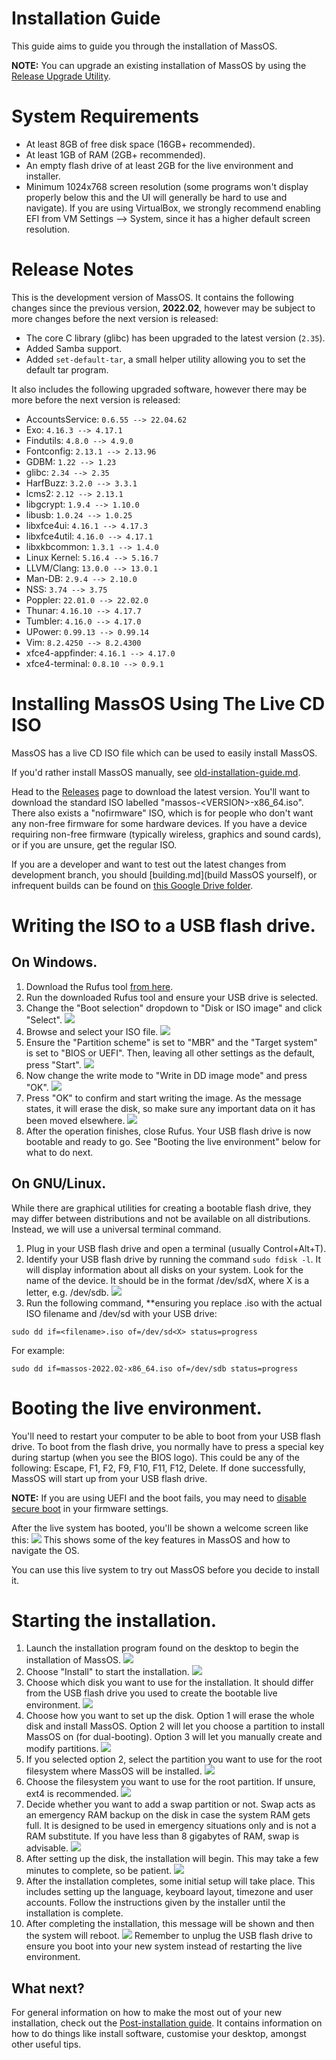 # Installation Guide
This guide aims to guide you through the installation of MassOS.

**NOTE:** You can upgrade an existing installation of MassOS by using the [Release Upgrade Utility](https://github.com/TheSonicMaster/massos-upgrade).
# System Requirements
- At least 8GB of free disk space (16GB+ recommended).
- At least 1GB of RAM (2GB+ recommended).
- An empty flash drive of at least 2GB for the live environment and installer.
- Minimum 1024x768 screen resolution (some programs won't display properly below this and the UI will generally be hard to use and navigate). If you are using VirtualBox, we strongly recommend enabling EFI from VM Settings --> System, since it has a higher default screen resolution.

# Release Notes
This is the development version of MassOS. It contains the following changes since the previous version, **2022.02**, however may be subject to more changes before the next version is released:

- The core C library (glibc) has been upgraded to the latest version (`2.35`).
- Added Samba support.
- Added `set-default-tar`, a small helper utility allowing you to set the default tar program.

It also includes the following upgraded software, however there may be more before the next version is released:

- AccountsService: `0.6.55 --> 22.04.62`
- Exo: `4.16.3 --> 4.17.1`
- Findutils: `4.8.0 --> 4.9.0`
- Fontconfig: `2.13.1 --> 2.13.96`
- GDBM: `1.22 --> 1.23`
- glibc: `2.34 --> 2.35`
- HarfBuzz: `3.2.0 --> 3.3.1`
- lcms2: `2.12 --> 2.13.1`
- libgcrypt: `1.9.4 --> 1.10.0`
- libusb: `1.0.24 --> 1.0.25`
- libxfce4ui: `4.16.1 --> 4.17.3`
- libxfce4util: `4.16.0 --> 4.17.1`
- libxkbcommon: `1.3.1 --> 1.4.0`
- Linux Kernel: `5.16.4 --> 5.16.7`
- LLVM/Clang: `13.0.0 --> 13.0.1`
- Man-DB: `2.9.4 --> 2.10.0`
- NSS: `3.74 --> 3.75`
- Poppler: `22.01.0 --> 22.02.0`
- Thunar: `4.16.10 --> 4.17.7`
- Tumbler: `4.16.0 --> 4.17.0`
- UPower: `0.99.13 --> 0.99.14`
- Vim: `8.2.4250 --> 8.2.4300`
- xfce4-appfinder: `4.16.1 --> 4.17.0`
- xfce4-terminal: `0.8.10 --> 0.9.1`

# Installing MassOS Using The Live CD ISO
MassOS has a live CD ISO file which can be used to easily install MassOS.

If you'd rather install MassOS manually, see [old-installation-guide.md](old-installation-guide.md).

Head to the [Releases](https://github.com/MassOS-Linux/MassOS/releases) page to download the latest version. You'll want to download the standard ISO labelled "massos-\<VERSION\>-x86_64.iso". There also exists a "nofirmware" ISO, which is for people who don't want any non-free firmware for some hardware devices. If you have a device requiring non-free firmware (typically wireless, graphics and sound cards), or if you are unsure, get the regular ISO.

If you are a developer and want to test out the latest changes from development branch, you should [building.md](build MassOS yourself), or infrequent builds can be found on [this Google Drive folder](https://go.thesonicmaster.net/qk9).
# Writing the ISO to a USB flash drive.
## On Windows.
1. Download the Rufus tool [from here](https://rufus.ie).
2. Run the downloaded Rufus tool and ensure your USB drive is selected.
3. Change the "Boot selection" dropdown to "Disk or ISO image" and click "Select".
![](screenshots/rufus1.png)
4. Browse and select your ISO file.
![](screenshots/rufus2.png)
5. Ensure the "Partition scheme" is set to "MBR" and the "Target system" is set to "BIOS or UEFI". Then, leaving all other settings as the default, press "Start".
![](screenshots/rufus3.png)
6. Now change the write mode to "Write in DD image mode" and press "OK".
![](screenshots/rufus4.png)
7. Press "OK" to confirm and start writing the image. As the message states, it will erase the disk, so make sure any important data on it has been moved elsewhere.
![](screenshots/rufus5.png)
8. After the operation finishes, close Rufus. Your USB flash drive is now bootable and ready to go. See "Booting the live environment" below for what to do next.

## On GNU/Linux.
While there are graphical utilities for creating a bootable flash drive, they may differ between distributions and not be available on all distributions. Instead, we will use a universal terminal command.

1. Plug in your USB flash drive and open a terminal (usually Control+Alt+T).
2. Identify your USB flash drive by running the command `sudo fdisk -l`. It will display information about all disks on your system. Look for the name of the device. It should be in the format /dev/sdX, where X is a letter, e.g. /dev/sdb.
![](screenshots/fdisk-identify.png)
3. Run the following command, **ensuring you replace <filename>.iso with the actual ISO filename and /dev/sd<X> with your USB drive:
```
sudo dd if=<filename>.iso of=/dev/sd<X> status=progress
```
For example:
```
sudo dd if=massos-2022.02-x86_64.iso of=/dev/sdb status=progress
```
# Booting the live environment.
You'll need to restart your computer to be able to boot from your USB flash drive. To boot from the flash drive, you normally have to press a special key during startup (when you see the BIOS logo). This could be any of the following: Escape, F1, F2, F9, F10, F11, F12, Delete. If done successfully, MassOS will start up from your USB flash drive.

**NOTE:** If you are using UEFI and the boot fails, you may need to [disable secure boot](https://www.rodsbooks.com/efi-bootloaders/secureboot.html#disable) in your firmware settings.

After the live system has booted, you'll be shown a welcome screen like this:
![](screenshots/welcome-screen.png)
This shows some of the key features in MassOS and how to navigate the OS.

You can use this live system to try out MassOS before you decide to install it.
# Starting the installation.
1. Launch the installation program found on the desktop to begin the installation of MassOS.
![](screenshots/installer-desktop-icon.png)
2. Choose "Install" to start the installation.
![](screenshots/installer-main-menu.png)
3. Choose which disk you want to use for the installation. It should differ from the USB flash drive you used to create the bootable live environment.
![](screenshots/installer-disk-select.png)
4. Choose how you want to set up the disk. Option 1 will erase the whole disk and install MassOS. Option 2 will let you choose a partition to install MassOS on (for dual-booting). Option 3 will let you manually create and modify partitions.
![](screenshots/installer-disk-setup.png)
5. If you selected option 2, select the partition you want to use for the root filesystem where MassOS will be installed.
![](screenshots/installer-disk-setup-2.png)
6. Choose the filesystem you want to use for the root partition. If unsure, ext4 is recommended.
![](screenshots/installer-filesystem.png)
7. Decide whether you want to add a swap partition or not. Swap acts as an emergency RAM backup on the disk in case the system RAM gets full. It is designed to be used in emergency situations only and is not a RAM substitute. If you have less than 8 gigabytes of RAM, swap is advisable.
![](screenshots/installer-swap.png)
8. After setting up the disk, the installation will begin. This may take a few minutes to complete, so be patient.
![](screenshots/installer-progress.png)
9. After the installation completes, some initial setup will take place. This includes setting up the language, keyboard layout, timezone and user accounts. Follow the instructions given by the installer until the installation is complete.
10. After completing the installation, this message will be shown and then the system will reboot.
![](screenshots/installer-finished.png)
Remember to unplug the USB flash drive to ensure you boot into your new system instead of restarting the live environment.
## What next?
For general information on how to make the most out of your new installation, check out the [Post-installation guide](https://github.com/TheSonicMaster/MassOS/blob/main/postinst.md). It contains information on how to do things like install software, customise your desktop, amongst other useful tips.
